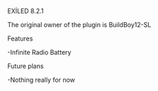 EXİLED 8.2.1

The original owner of the plugin is BuildBoy12-SL

Features

-Infinite Radio Battery

Future plans

-Nothing really for now
